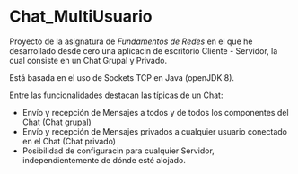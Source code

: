 # Chat_MultiUsuario

Proyecto de la asignatura de *Fundamentos de Redes* en el que he desarrollado desde cero una aplicacin de escritorio Cliente - Servidor, la cual consiste en un Chat Grupal y Privado. 

Está basada en el uso de Sockets TCP en Java (openJDK 8).

Entre las funcionalidades destacan las típicas de un Chat:

* Envío y recepción de Mensajes a todos y de todos los componentes del Chat (Chat grupal)
* Envío y recepción de Mensajes privados a cualquier usuario conectado en el Chat (Chat privado)
* Posibilidad de configuracin para cualquier Servidor, independientemente de dónde esté alojado.

